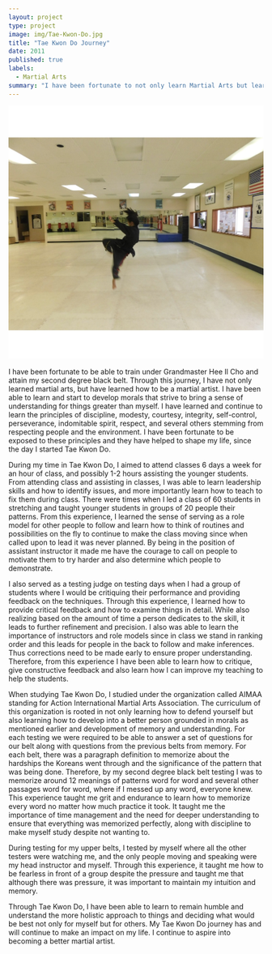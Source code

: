 ```yaml
---
layout: project
type: project
image: img/Tae-Kwon-Do.jpg
title: "Tae Kwon Do Journey"
date: 2011
published: true
labels:
  - Martial Arts
summary: "I have been fortunate to not only learn Martial Arts but learn how to be a Martial Artist. Martial Arts has helped shape me into who I am today."
---
```


<img class="img-fluid" src="../img/Tae-Kwon-Do.jpg">

I have been fortunate to be able to train under Grandmaster Hee Il Cho and attain my second degree black belt. Through this journey, I have not only learned martial arts, but have learned how to be a martial artist. I have been able to learn and start to develop morals that strive to bring a sense of understanding for things greater than myself. I have learned and continue to learn the principles of discipline, modesty, courtesy, integrity, self-control, perseverance, indomitable spirit, respect, and several others stemming from respecting people and the environment. I have been fortunate to be exposed to these principles and they have helped to shape my life, since the day I started Tae Kwon Do. 

During my time in Tae Kwon Do, I aimed to attend classes 6 days a week for an hour of class, and possibly 1-2 hours assisting the younger students. From attending class and assisting in classes, I was able to learn leadership skills and how to identify issues, and more importantly learn how to teach to fix them during class. There were times when I led a class of 60 students in stretching and taught younger students in groups of 20 people their patterns. From this experience, I learned the sense of serving as a role model for other people to follow and learn how to think of routines and possibilities on the fly to continue to make the class moving since when called upon to lead it was never planned. By being in the position of assistant instructor it made me have the courage to call on people to motivate them to try harder and also determine which people to demonstrate. 

I also served as a testing judge on testing days when I had a group of students where I would be critiquing their performance and providing feedback on the techniques. Through this experience, I learned how to provide critical feedback and how to examine things in detail. While also realizing based on the amount of time a person dedicates to the skill, it leads to further refinement and precision. I also was able to learn the importance of instructors and role models since in class we stand in ranking order and this leads for people in the back to follow and make inferences. Thus corrections need to be made early to ensure proper understanding. Therefore, from this experience I have been able to learn how to critique, give constructive feedback and also learn how I can improve my teaching to help the students. 

When studying Tae Kwon Do, I studied under the organization called AIMAA standing for Action International Martial Arts Association. The curriculum of this organization is rooted in not only learning how to defend yourself but also learning how to develop into a better person grounded in morals as mentioned earlier and development of memory and understanding. For each testing we were required to be able to answer a set of questions for our belt along with questions from the previous belts from memory. For each belt, there was a paragraph definition to memorize about the hardships the Koreans went through and the significance of the pattern that was being done. Therefore, by my second degree black belt testing I was to memorize around 12 meanings of patterns word for word and several other passages word for word, where if I messed up any word, everyone knew. This experience taught me grit and endurance to learn how to memorize every word no matter how much practice it took.  It taught me the importance of time management and the need for deeper understanding to ensure that everything was memorized perfectly, along with discipline to make myself study despite not wanting to. 

During testing for my upper belts, I tested by myself where all the other testers were watching me, and the only people moving and speaking were my head instructor and myself. Through this experience, it taught me how to be fearless in front of a group despite the pressure and taught me that although there was pressure, it was important to maintain my intuition and memory. 

Through Tae Kwon Do, I have been able to learn to remain humble and understand the more holistic approach to things and deciding what would be best not only for myself but for others. My Tae Kwon Do journey has and will continue to make an impact on my life. I continue to aspire into becoming a better martial artist. 

